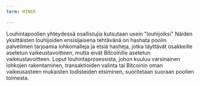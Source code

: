 ```yaml
---
term: MINER

---
```

Louhintapoolien yhteydessä osallistujia kutsutaan usein "louhijoiksi" Näiden yksittäisten louhijoiden ensisijaisena tehtävänä on hashata poolin palvelimen tarjoamia lohkomalleja ja etsiä hasheja, jotka täyttävät osakkeille asetetun vaikeustavoitteen, mutta eivät Bitcoinille asetetun vaikeustavoitteen. Loput louhintaprosessista, johon kuuluu varsinainen lohkojen rakentaminen, transaktioiden valinta tai Bitcoinin oman vaikeusasteen mukaisten todisteiden etsiminen, suoritetaan suoraan poolien toimesta.